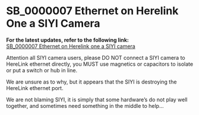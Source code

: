 # SB\_0000007 Ethernet on Herelink One a SIYI Camera

**For the latest updates, refer to the following link:**\
[SB\_0000007 Ethernet on Herelink one a SIYI camera](https://discuss.cubepilot.org/t/sb-0000007-ethernet-on-herelink-one-a-siyi-camera/13112)

Attention all SIYI camera users, please DO NOT connect a SIYI camera to HereLink ethernet directly, you MUST use magnetics or capacitors to isolate or put a switch or hub in line.

We are unsure as to why, but it appears that the SIYI is destroying the HereLink ethernet port.

We are not blaming SIYI, it is simply that some hardware’s do not play well together, and sometimes need something in the middle to help…
